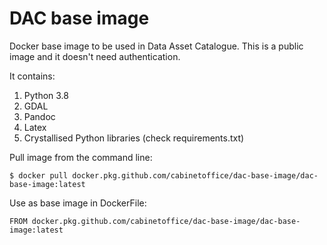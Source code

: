 DAC base image
==============

Docker base image to be used in Data Asset Catalogue. This is a public image and it doesn't need authentication.

It contains:

1. Python 3.8
2. GDAL
3. Pandoc
4. Latex
5. Crystallised Python libraries (check requirements.txt)


Pull image from the command line:

    $ docker pull docker.pkg.github.com/cabinetoffice/dac-base-image/dac-base-image:latest

Use as base image in DockerFile:
  
    FROM docker.pkg.github.com/cabinetoffice/dac-base-image/dac-base-image:latest
